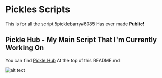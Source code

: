# Pickles Scripts

This is for all the script 5picklebarry#6085 Has ever made **Public!**

## Pickle Hub - My Main Script That I'm Currently Working On

You can find [Pickle Hub](https://github.com/5Picklebarry/Scripts/tree/main/Pickle-Hub) At the top of this README.md

![alt text](https://cdn.discordapp.com/attachments/962537097556819999/1076705335701680168/image.png)
